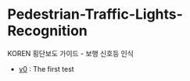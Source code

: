 # Pedestrian-Traffic-Lights-Recognition
KOREN 횡단보도 가이드 - 보행 신호등 인식

- [v0](https://github.com/icns-distributed-cloud/Pedestrian-Traffic-Lights-Recognition/tree/master/v0) : The first test

